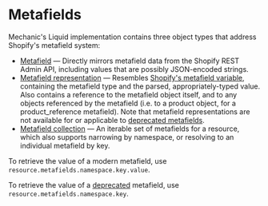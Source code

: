# Metafields

Mechanic's Liquid implementation contains three object types that address Shopify's metafield system:

* [Metafield](metafield-object.md) — Directly mirrors metafield data from the Shopify REST Admin API, including values that are possibly JSON-encoded strings. 
* [Metafield representation](metafield-representation-object.md) — Resembles [Shopify's metafield variable](https://shopify.dev/api/liquid/objects/metafield), containing the metafield type and the parsed, appropriately-typed value. Also contains a reference to the metafield object itself, and to any objects referenced by the metafield \(i.e. to a product object, for a product\_reference metafield\). Note that metafield representations are not available for or applicable to [deprecated metafields](https://shopify.dev/api/liquid/objects/metafield#deprecated-metafields). 
* [Metafield collection](metafield-collection.md) — An iterable set of metafields for a resource, which also supports narrowing by namespace, or resolving to an individual metafield by key.

To retrieve the value of a modern metafield, use `resource.metafields.namespace.key.value`.

To retrieve the value of a [deprecated](https://shopify.dev/api/liquid/objects/metafield#deprecated-metafields) metafield, use `resource.metafields.namespace.key`.

